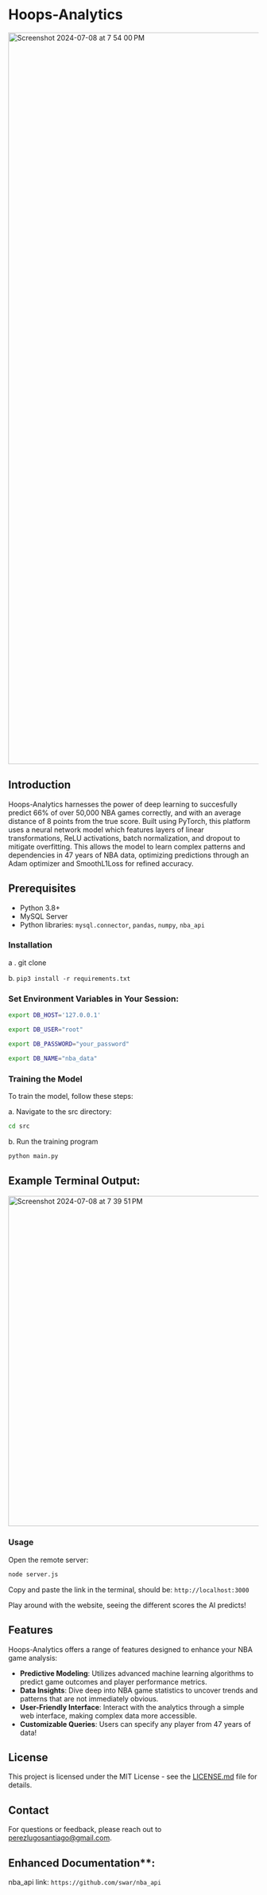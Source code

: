 # Hoops-Analytics

<img width="1469" alt="Screenshot 2024-07-08 at 7 54 00 PM" src="https://github.com/santiagoperezlugo/Hoops-Analytics/assets/144164736/c8b66fd4-efbf-4990-b2c4-ad0c30ae5c47">

## Introduction
Hoops-Analytics harnesses the power of deep learning to succesfully predict 66% of over 50,000 NBA games correctly, and with an average distance of 8 points from the true score. Built using PyTorch, this platform uses a neural network model which features layers of linear transformations, ReLU activations, batch normalization, and dropout to mitigate overfitting. This allows the model to learn complex patterns and dependencies in 47 years of NBA data, optimizing predictions through an Adam optimizer and SmoothL1Loss for refined accuracy.

## Prerequisites
- Python 3.8+
- MySQL Server
- Python libraries: `mysql.connector`, `pandas`, `numpy`, `nba_api`

### Installation

a . git clone <repository-url>

b. `pip3 install -r requirements.txt`

### Set Environment Variables in Your Session:
```bash
export DB_HOST='127.0.0.1'

export DB_USER="root"

export DB_PASSWORD="your_password"

export DB_NAME="nba_data"
```
### Training the Model

To train the model, follow these steps:

a. Navigate to the src directory:
```bash
cd src
```
b. Run the training program
```bash
python main.py
```

## Example Terminal Output: 

<img width="663" alt="Screenshot 2024-07-08 at 7 39 51 PM" src="https://github.com/santiagoperezlugo/Hoops-Analytics/assets/144164736/af358bc8-16e7-40bd-9b11-773c05162163">

### Usage

Open the remote server:
```bash
node server.js
```
Copy and paste the link in the terminal, should be:
`http://localhost:3000`

Play around with the website, seeing the different scores the AI predicts!

## Features

Hoops-Analytics offers a range of features designed to enhance your NBA game analysis:

- **Predictive Modeling**: Utilizes advanced machine learning algorithms to predict game outcomes and player performance metrics.
- **Data Insights**: Dive deep into NBA game statistics to uncover trends and patterns that are not immediately obvious.
- **User-Friendly Interface**: Interact with the analytics through a simple web interface, making complex data more accessible.
- **Customizable Queries**: Users can specify any player from 47 years of data!

## License

This project is licensed under the MIT License - see the [LICENSE.md](LICENSE.md) file for details.

## Contact
For questions or feedback, please reach out to perezlugosantiago@gmail.com.

## Enhanced Documentation**:
nba_api link: `https://github.com/swar/nba_api`




